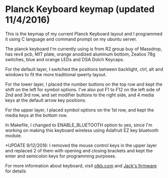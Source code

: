 # Planck Keyboard keymap (updated 11/4/2016)

This is the keymap of my current Planck Keyboard layout and I programmed it using C language and command prompt on my ubuntu server.

The planck keyboard I'm currently using is from R2 group buy of Massdrop, has rev4 pcb, MIT plate, orange anodized aluminum bottom, Zealios 78g switches, blue and orange LEDs and DSA Dolch Keycaps. 

For the default layer, I switched the positions between backlight, ctrl, alt and windows to fit the more traditional qwerty layout.

For the lower layer, I placed the number buttons on the top row and kept the shift on the left for symbol options. I've also put F1 to F12 on the left side of 2nd and 3rd row, and set modifier buttons to the right side, and 4 media keys at the default arrow key positions.

For the upper layer, I placed symbol options on the 1st row, and kept the media keys at the bottom row.

In Makefile, I changed to ENABLE_BLUETOOTH option to yes, since I'm working on making this keyboard wireless using Adafruit EZ key bluetooth module. 

*UPDATE 9/12/2016: I removed the mouse control keys in the upper layer and replaced 2 of them with opening and closing brackets and kept the enter and semicolon keys for programming purposes.

For more information about keyboard, visit <a href="http://olkb.com/">olkb.com</a> and <a href="https://github.com/jackhumbert/qmk_firmware">Jack's firmware</a> for details
